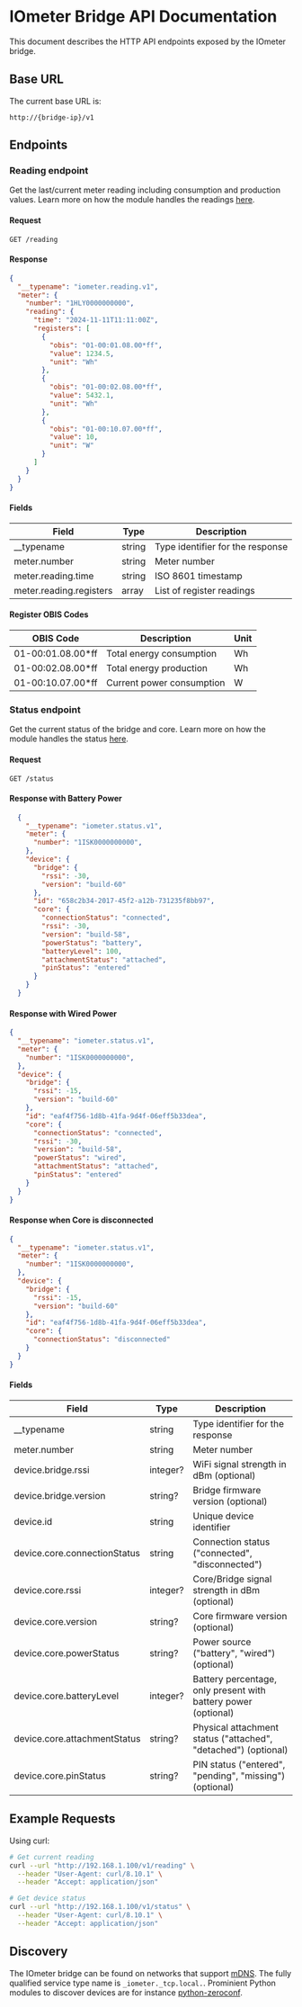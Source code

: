 # IOmeter Bridge API Documentation

This document describes the HTTP API endpoints exposed by the IOmeter bridge.

## Base URL

The current base URL is:
```
http://{bridge-ip}/v1
```

## Endpoints

### Reading endpoint

Get the last/current meter reading including consumption and production values. Learn more on how the module handles the readings [here](reading.md).

#### Request
```http
GET /reading
```

#### Response
```json
{
  "__typename": "iometer.reading.v1",
  "meter": {
    "number": "1HLY0000000000",
    "reading": {
      "time": "2024-11-11T11:11:00Z",
      "registers": [
        {
          "obis": "01-00:01.08.00*ff",
          "value": 1234.5,
          "unit": "Wh"
        },
        {
          "obis": "01-00:02.08.00*ff",
          "value": 5432.1,
          "unit": "Wh"
        },
        {
          "obis": "01-00:10.07.00*ff",
          "value": 10,
          "unit": "W"
        }
      ]
    }
  }
}
```

#### Fields
| Field | Type | Description |
|-------|------|-------------|
| __typename | string | Type identifier for the response |
| meter.number | string | Meter number |
| meter.reading.time | string | ISO 8601 timestamp |
| meter.reading.registers | array | List of register readings |

#### Register OBIS Codes
| OBIS Code | Description | Unit |
|-----------|-------------|------|
| 01-00:01.08.00*ff | Total energy consumption | Wh |
| 01-00:02.08.00*ff | Total energy production | Wh |
| 01-00:10.07.00*ff | Current power consumption | W |

### Status endpoint

Get the current status of the bridge and core. Learn more on how the module handles the status [here](status.md).

#### Request
```http
GET /status
```

#### Response with Battery Power
```json
  {
    "__typename": "iometer.status.v1",
    "meter": {
      "number": "1ISK0000000000",
    },
    "device": {
      "bridge": {
        "rssi": -30,
        "version": "build-60"
      },
      "id": "658c2b34-2017-45f2-a12b-731235f8bb97",
      "core": {
        "connectionStatus": "connected",
        "rssi": -30,
        "version": "build-58",
        "powerStatus": "battery",
        "batteryLevel": 100,
        "attachmentStatus": "attached",
        "pinStatus": "entered"
      }
    }
  }
```

#### Response with Wired Power
```json
{
  "__typename": "iometer.status.v1",
  "meter": {
    "number": "1ISK0000000000",
  },
  "device": {
    "bridge": {
      "rssi": -15,
      "version": "build-60"
    },
    "id": "eaf4f756-1d8b-41fa-9d4f-06eff5b33dea",
    "core": {
      "connectionStatus": "connected",
      "rssi": -30,
      "version": "build-58",
      "powerStatus": "wired",
      "attachmentStatus": "attached",
      "pinStatus": "entered"
    }
  }
}
```

#### Response when Core is disconnected
```json
{
  "__typename": "iometer.status.v1",
  "meter": {
    "number": "1ISK0000000000",
  },
  "device": {
    "bridge": {
      "rssi": -15,
      "version": "build-60"
    },
    "id": "eaf4f756-1d8b-41fa-9d4f-06eff5b33dea",
    "core": {
      "connectionStatus": "disconnected"
    }
  }
}
```

#### Fields
| Field | Type | Description |
|-------|------|-------------|
| __typename | string | Type identifier for the response |
| meter.number | string | Meter number |
| device.bridge.rssi | integer? | WiFi signal strength in dBm (optional) |
| device.bridge.version | string? | Bridge firmware version (optional) |
| device.id | string | Unique device identifier |
| device.core.connectionStatus | string | Connection status ("connected", "disconnected") |
| device.core.rssi | integer? | Core/Bridge signal strength in dBm (optional) |
| device.core.version | string? | Core firmware version (optional) |
| device.core.powerStatus | string? | Power source ("battery", "wired") (optional) |
| device.core.batteryLevel | integer? | Battery percentage, only present with battery power (optional) |
| device.core.attachmentStatus | string? | Physical attachment status ("attached", "detached") (optional) |
| device.core.pinStatus | string? | PIN status ("entered", "pending", "missing") (optional) |

## Example Requests

Using curl:
```bash
# Get current reading
curl --url "http://192.168.1.100/v1/reading" \
  --header "User-Agent: curl/8.10.1" \
  --header "Accept: application/json"

# Get device status
curl --url "http://192.168.1.100/v1/status" \
  --header "User-Agent: curl/8.10.1" \
  --header "Accept: application/json"
```

## Discovery
The IOmeter bridge can be found on networks that support [mDNS](https://en.wikipedia.org/wiki/Multicast_DNS). The fully qualified service type name is `_iometer._tcp.local.`. Prominient Python modules to discover devices are for instance [python-zeroconf](https://python-zeroconf.readthedocs.io). 